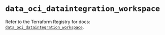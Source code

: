 # `data_oci_dataintegration_workspace`

Refer to the Terraform Registry for docs: [`data_oci_dataintegration_workspace`](https://registry.terraform.io/providers/oracle/oci/6.18.0/docs/data-sources/dataintegration_workspace).
